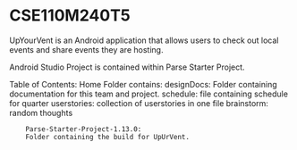 # CSE110M240T5

UpYourVent is an Android application that allows users to check out
local events and share events they are hosting.

Android Studio Project is contained within Parse Starter Project.

Table of Contents: 
	Home Folder contains:
		designDocs: 
		Folder containing documentation for this team and project. 
			schedule: file containing schedule for quarter
			userstories: collection of userstories in one file
			brainstorm: random thoughts
		
		Parse-Starter-Project-1.13.0: 
		Folder containing the build for UpUrVent.
